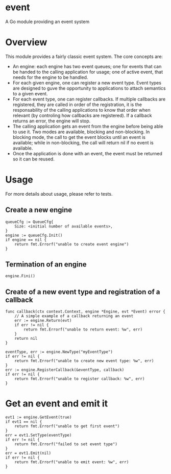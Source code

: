# event
A Go module providing an event system

# Overview

This module provides a fairly classic event system.
The core concepts are:
- An engine: each engine has two event queues; one for events that can be handed
to the calling application for usage; one of active event, that needs for the 
engine to be handled.
- For each given engine, one can register a new event type. Event types are 
designed to guve the opportunity to applications to attach semantics to a given
event.
- For each event type, one can register callbacks. If multiple callbacks are 
registered, they are called in order of the registration, it is the 
responsability of the calling applications to know that order when relevant (by
controling how callbacks are registered). If a callback returns an error, the 
engine will stop.
- The calling application gets an event from the engine before being able to 
use it. Two modes are available, blocking and non-blocking. In blocking mode, 
the call to get the event blocks until an event is available; while in 
non-blocking, the call will return nil if no event is available.
- Once the application is done with an event, the event must be returned so it
can be reused.

# Usage

For more details about usage, please refer to tests.

## Create a new engine

```
queueCfg := QueueCfg{
	Size: <initial number of available events>,
}
engine := queueCfg.Init()
if engine == nil {
	return fmt.Errorf("unable to create event engine")
}
```

## Termination of an engine

```
engine.Fini()
```

## Create of a new event type and registration of a callback

```
func callback(ctx context.Context, engine *Engine, evt *Event) error {
    // A simple example of a callback returning an event
	err := engine.Return(evt)
	if err != nil {
		return fmt.Errorf("unable to return event: %w", err)
	}
	return nil
}
```
```
eventType, err := engine.NewType("myEventType")
if err != nil {
	return fmt.Errorf("unable to create new event type: %w", err)
}
err := engine.RegisterCallback(&eventType, callback)
if err != nil {
	return fmt.Errorf("unable to register callback: %w", err)
}
```

# Get an event and emit it

```
evt1 := engine.GetEvent(true)
if evt1 == nil {
	return fmt.Errorf("unable to get first event")
}
err = evt1.SetType(eventType)
if err != nil {
	return fmt.Errorf("failed to set event type")
}
err = evt1.Emit(nil)
if err != nil {
	return fmt.Errorf("unable to emit event: %w", err)
}
```


